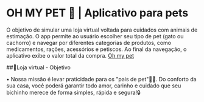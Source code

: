 # OH MY PET 🐾 | Aplicativo para pets 

O objetivo de simular uma loja virtual voltada para cuidados com animais de estimação. O app permite ao usuário escolher seu tipo de pet (gato ou cachorro) e navegar por diferentes categorias de produtos, como medicamentos, rações, acessórios e petiscos. Ao final da navegação, o aplicativo exibe o valor total da compra.
[Oh my pet](https://github.com/graziellyferreira/app-pet-kotlin.git)

##📱Loja virtual - Objetivo

• Nossa missão é levar praticidade para os "pais de pet"🐶🐱. Do conforto da sua casa, você poderá garantir todo amor, carinho e cuidado que seu bichinho merece de forma simples, rápida e segura!🔒
